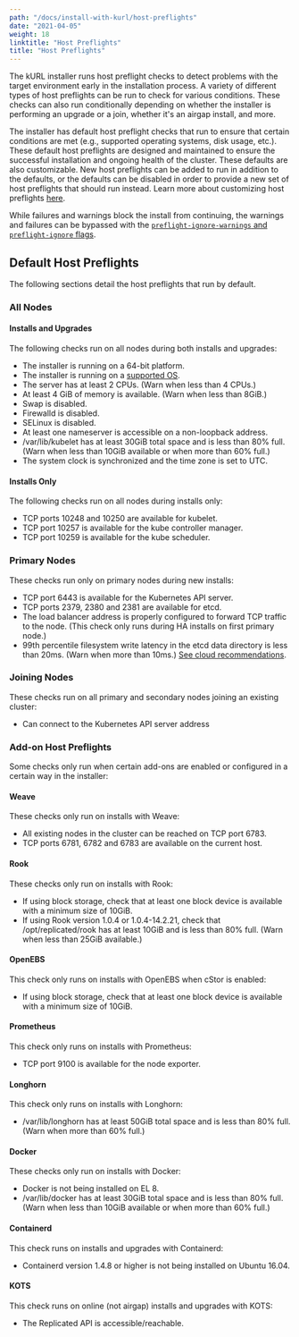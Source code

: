 ```yaml
---
path: "/docs/install-with-kurl/host-preflights"
date: "2021-04-05"
weight: 18
linktitle: "Host Preflights"
title: "Host Preflights"
---
```


The kURL installer runs host preflight checks to detect problems with the target environment early in the installation process.
A variety of different types of host preflights can be run to check for various conditions.
These checks can also run conditionally depending on whether the installer is performing an upgrade or a join, whether it's an airgap install, and more.

The installer has default host preflight checks that run to ensure that certain conditions are met (e.g., supported operating systems, disk usage, etc.).
These default host preflights are designed and maintained to ensure the successful installation and ongoing health of the cluster.
These defaults are also customizable. New host preflights can be added to run in addition to the defaults, or the defaults can be disabled in order to provide a new set of host preflights that should run instead. Learn more about customizing host preflights [here](/docs/create-installer/host-preflights).

While failures and warnings block the install from continuing, the warnings and failures can be bypassed with the [`preflight-ignore-warnings` and `preflight-ignore` flags](/docs/install-with-kurl/advanced-options).

## Default Host Preflights

The following sections detail the host preflights that run by default.

### All Nodes

#### Installs and Upgrades

The following checks run on all nodes during both installs and upgrades:

* The installer is running on a 64-bit platform.
* The installer is running on a [supported OS](/docs/install-with-kurl/system-requirements#supported-operating-systems).
* The server has at least 2 CPUs. (Warn when less than 4 CPUs.)
* At least 4 GiB of memory is available. (Warn when less than 8GiB.)
* Swap is disabled.
* Firewalld is disabled.
* SELinux is disabled.
* At least one nameserver is accessible on a non-loopback address.
* /var/lib/kubelet has at least 30GiB total space and is less than 80% full. (Warn when less than 10GiB available or when more than 60% full.)
* The system clock is synchronized and the time zone is set to UTC.

#### Installs Only

The following checks run on all nodes during installs only:

* TCP ports 10248 and 10250 are available for kubelet.
* TCP port 10257 is available for the kube controller manager.
* TCP port 10259 is available for the kube scheduler.

### Primary Nodes

These checks run only on primary nodes during new installs:

* TCP port 6443 is available for the Kubernetes API server.
* TCP ports 2379, 2380 and 2381 are available for etcd.
* The load balancer address is properly configured to forward TCP traffic to the node. (This check only runs during HA installs on first primary node.)
* 99th percentile filesystem write latency in the etcd data directory is less than 20ms. (Warn when more than 10ms.) [See cloud recommendations](/docs/install-with-kurl/system-requirements#cloud-disk-performance).

### Joining Nodes

These checks run on all primary and secondary nodes joining an existing cluster:

* Can connect to the Kubernetes API server address

### Add-on Host Preflights

Some checks only run when certain add-ons are enabled or configured in a certain way in the installer:

#### Weave

These checks only run on installs with Weave:

* All existing nodes in the cluster can be reached on TCP port 6783.
* TCP ports 6781, 6782 and 6783 are available on the current host.

#### Rook

These checks only run on installs with Rook:

* If using block storage, check that at least one block device is available with a minimum size of 10GiB.
* If using Rook version 1.0.4 or 1.0.4-14.2.21, check that /opt/replicated/rook has at least 10GiB and is less than 80% full. (Warn when less than 25GiB available.)

#### OpenEBS

This check only runs on installs with OpenEBS when cStor is enabled:

* If using block storage, check that at least one block device is available with a minimum size of 10GiB.

#### Prometheus

This check only runs on installs with Prometheus:

* TCP port 9100 is available for the node exporter.

#### Longhorn

This check only runs on installs with Longhorn:

* /var/lib/longhorn has at least 50GiB total space and is less than 80% full. (Warn when more than 60% full.)

#### Docker

These checks only run on installs with Docker:

* Docker is not being installed on EL 8.
* /var/lib/docker has at least 30GiB total space and is less than 80% full. (Warn when less than 10GiB available or when more than 60% full.)

#### Containerd

This check runs on installs and upgrades with Containerd:

* Containerd version 1.4.8 or higher is not being installed on Ubuntu 16.04.

#### KOTS

This check runs on online (not airgap) installs and upgrades with KOTS:

* The Replicated API is accessible/reachable.

